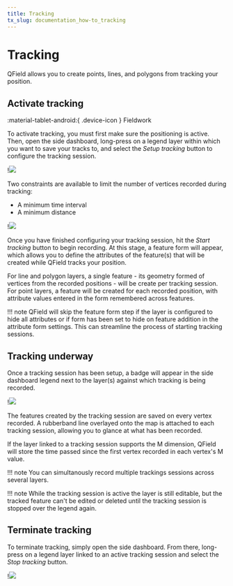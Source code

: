 ```yaml
---
title: Tracking
tx_slug: documentation_how-to_tracking
---
```


# Tracking

QField allows you to create points, lines, and polygons from tracking your position.

## Activate tracking

:material-tablet-android:{ .device-icon } Fieldwork

To activate tracking, you must first make sure the positioning is active. Then,
open the side dashboard, long-press on a legend layer within which you want to
save your tracks to, and select the *Setup tracking* button to configure
the tracking session.

!![](../assets/images/tracking-layer-properties.png)

Two constraints are available to limit the number of vertices recorded
during tracking:
- A minimum time interval
- A minimum distance

!![](../assets/images/tracking-settings.png)

Once you have finished configuring your tracking session, hit the *Start tracking*
button to begin recording. At this stage, a feature form will appear, which allows
you to define the attributes of the feature(s) that will be created while QField
tracks your position.

For line and polygon layers, a single feature - its geometry formed of vertices
from the recorded positions - will be create per tracking session.  For point
layers, a feature will be created for each recorded position, with attribute
values entered in the form remembered across features.

!!! note
    QField will skip the feature form step if the layer is configured to hide all attributes or if form has been set to hide on feature addition in the attribute form settings. This can streamline the process of starting tracking sessions.

## Tracking underway

Once a tracking session has been setup, a badge will appear in the side dashboard
legend next to the layer(s) against which tracking is being recorded.

!![](../assets/images/tracking-badge.png)

The features created by the tracking session are saved on every vertex recorded.
A rubberband line overlayed onto the map is attached to each tracking session,
allowing you to glance at what has been recorded.

If the layer linked to a tracking session supports the M dimension, QField will store
the time passed since the first vertex recorded in each vertex's M value.

!!! note
    You can simultanously record multiple trackings sessions across several layers.

!!! note
    While the tracking session is active the layer is still editable, but the tracked feature can't be edited or deleted until the tracking session is stopped over the legend again.

## Terminate tracking

To terminate tracking, simply open the side dashboard. From there, long-press
on a legend layer linked to an active tracking session and select the
*Stop tracking* button.

!![](../assets/images/tracking-stop.png)
